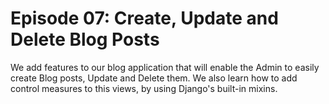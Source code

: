 # Episode 07: Create, Update and Delete Blog Posts

We add features to our blog application that will enable the Admin to easily create Blog posts, Update and Delete them.
We also learn  how to add control measures to this views, by using Django's built-in mixins.
